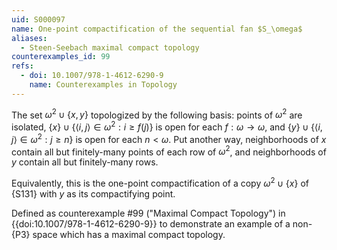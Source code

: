 ```yaml
---
uid: S000097
name: One-point compactification of the sequential fan $S_\omega$
aliases:
  - Steen-Seebach maximal compact topology
counterexamples_id: 99
refs:
  - doi: 10.1007/978-1-4612-6290-9
    name: Counterexamples in Topology
---
```


The set $\omega^2\cup\{x,y\}$ topologized by the following basis: points of $\omega^2$ are isolated,
$\{x\}\cup\{\langle i,j\rangle\in\omega^2 : i\geq f(j)\}$ is open for each $f:\omega\to\omega$, and
$\{y\}\cup\{\langle i,j\rangle\in\omega^2 : j\geq n\}$ is open for each $n<\omega$.
Put another way, neighborhoods of $x$ contain all but finitely-many points of each row of $\omega^2$,
and neighborhoods of $y$ contain all but finitely-many rows.

Equivalently, this is the one-point compactification of
a copy $\omega^2\cup\{x\}$ of
{S131} with
$y$ as its compactifying point.

Defined as counterexample #99 ("Maximal Compact Topology")
in {{doi:10.1007/978-1-4612-6290-9}} to demonstrate
an example of a non-{P3} space which has a maximal
compact topology.
